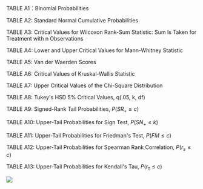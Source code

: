 TABLE A1：Binomial Probabilities

TABLE A2: Standard Normal Cumulative Probabilities

TABLE A3: Critical Values for Wilcoxon Rank-Sum Statistic: Sum Is Taken for Treatment with n Observations

TABLE A4: Lower and Upper Critical Values for Mann-Whitney Statistic

TABLE A5: Van der Waerden Scores

TABLE A6: Critical Values of Kruskal-Wallis Statistic

TABLE A7: Upper Critical Values of the Chi-Square Distribution

TABLE A8: Tukey's HSD 5% Critical Values, q(.05, k, df)

TABLE A9: Signed-Rank Tail Probabilities, $P(SR_{+} \leq c)$

TABLE A10: Upper-Tail Probabilities for Sign Test, $P(SN_{+} \leq k)$

TABLE A11: Upper-Tail Probabilities for Friedman's Test, $P(FM \leq c)$

TABLE A12: Upper-Tail Probabilities for Spearman Rank Correlation, $P(r_{s} \leq c)$

TABLE A13: Upper-Tail Probabilities for Kendall's Tau, $P(r_{\tau} \leq c)$

![](http://latex.codecogs.com/gif.latex?\\frac{1}{1+sin(x)})
